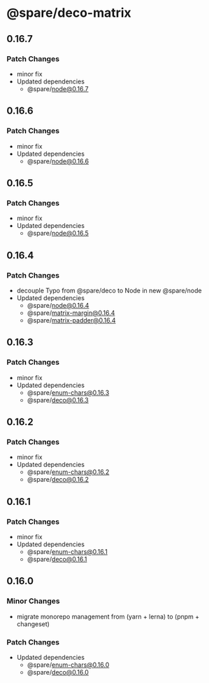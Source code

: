# @spare/deco-matrix

## 0.16.7

### Patch Changes

- minor fix
- Updated dependencies
  - @spare/node@0.16.7

## 0.16.6

### Patch Changes

- minor fix
- Updated dependencies
  - @spare/node@0.16.6

## 0.16.5

### Patch Changes

- minor fix
- Updated dependencies
  - @spare/node@0.16.5

## 0.16.4

### Patch Changes

- decouple Typo from @spare/deco to Node in new @spare/node
- Updated dependencies
  - @spare/node@0.16.4
  - @spare/matrix-margin@0.16.4
  - @spare/matrix-padder@0.16.4

## 0.16.3

### Patch Changes

- minor fix
- Updated dependencies
  - @spare/enum-chars@0.16.3
  - @spare/deco@0.16.3

## 0.16.2

### Patch Changes

- minor fix
- Updated dependencies
  - @spare/enum-chars@0.16.2
  - @spare/deco@0.16.2

## 0.16.1

### Patch Changes

- minor fix
- Updated dependencies
  - @spare/enum-chars@0.16.1
  - @spare/deco@0.16.1

## 0.16.0

### Minor Changes

- migrate monorepo management from (yarn + lerna) to (pnpm + changeset)

### Patch Changes

- Updated dependencies
  - @spare/enum-chars@0.16.0
  - @spare/deco@0.16.0
